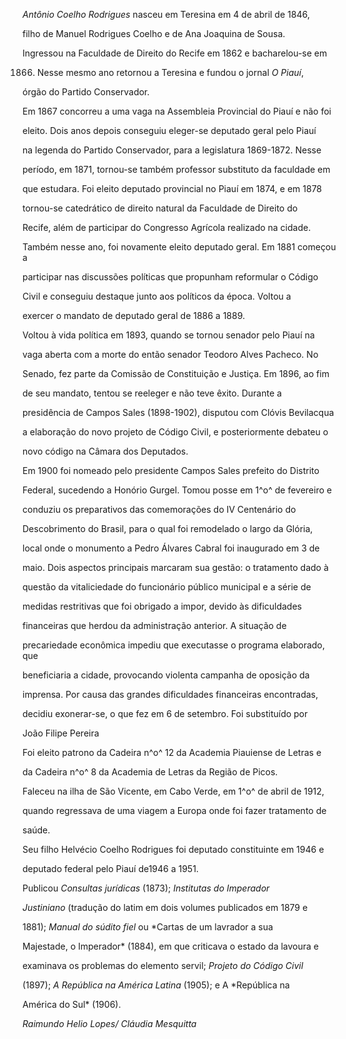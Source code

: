 

*Antônio Coelho Rodrigues* nasceu em Teresina em 4 de abril de 1846,

filho de Manuel Rodrigues Coelho e de Ana Joaquina de Sousa.



Ingressou na Faculdade de Direito do Recife em 1862 e bacharelou-se em

1866. Nesse mesmo ano retornou a Teresina e fundou o jornal *O Piauí*,

órgão do Partido Conservador.



Em 1867 concorreu a uma vaga na Assembleia Provincial do Piauí e não foi

eleito. Dois anos depois conseguiu eleger-se deputado geral pelo Piauí

na legenda do Partido Conservador, para a legislatura 1869-1872. Nesse

período, em 1871, tornou-se também professor substituto da faculdade em

que estudara. Foi eleito deputado provincial no Piauí em 1874, e em 1878

tornou-se catedrático de direito natural da Faculdade de Direito do

Recife, além de participar do Congresso Agrícola realizado na cidade.

Também nesse ano, foi novamente eleito deputado geral. Em 1881 começou a

participar nas discussões políticas que propunham reformular o Código

Civil e conseguiu destaque junto aos políticos da época. Voltou a

exercer o mandato de deputado geral de 1886 a 1889.



Voltou à vida política em 1893, quando se tornou senador pelo Piauí na

vaga aberta com a morte do então senador Teodoro Alves Pacheco. No

Senado, fez parte da Comissão de Constituição e Justiça. Em 1896, ao fim

de seu mandato, tentou se reeleger e não teve êxito. Durante a

presidência de Campos Sales (1898-1902), disputou com Clóvis Bevilacqua

a elaboração do novo projeto de Código Civil, e posteriormente debateu o

novo código na Câmara dos Deputados.



Em 1900 foi nomeado pelo presidente Campos Sales prefeito do Distrito

Federal, sucedendo a Honório Gurgel. Tomou posse em 1^o^ de fevereiro e

conduziu os preparativos das comemorações do IV Centenário do

Descobrimento do Brasil, para o qual foi remodelado o largo da Glória,

local onde o monumento a Pedro Álvares Cabral foi inaugurado em 3 de

maio. Dois aspectos principais marcaram sua gestão: o tratamento dado à

questão da vitaliciedade do funcionário público municipal e a série de

medidas restritivas que foi obrigado a impor, devido às dificuldades

financeiras que herdou da administração anterior. A situação de

precariedade econômica impediu que executasse o programa elaborado, que

beneficiaria a cidade, provocando violenta campanha de oposição da

imprensa. Por causa das grandes dificuldades financeiras encontradas,

decidiu exonerar-se, o que fez em 6 de setembro. Foi substituído por

João Filipe Pereira



Foi eleito patrono da Cadeira n^o^ 12 da Academia Piauiense de Letras e

da Cadeira n^o^ 8 da Academia de Letras da Região de Picos.



Faleceu na ilha de São Vicente, em Cabo Verde, em 1^o^ de abril de 1912,

quando regressava de uma viagem a Europa onde foi fazer tratamento de

saúde.



Seu filho Helvécio Coelho Rodrigues foi deputado constituinte em 1946 e

deputado federal pelo Piauí de1946 a 1951.



Publicou *Consultas jurídicas* (1873); *Institutas do Imperador*

*Justiniano* (tradução do latim em dois volumes publicados em 1879 e

1881); *Manual do súdito fiel* ou *Cartas de um lavrador a sua

Majestade, o Imperador* (1884), em que criticava o estado da lavoura e

examinava os problemas do elemento servil; *Projeto do Código Civil*

(1897); *A República na América Latina* (1905); e A *República na

América do Sul* (1906).



*Raimundo Helio Lopes/* *Cláudia Mesquitta*



